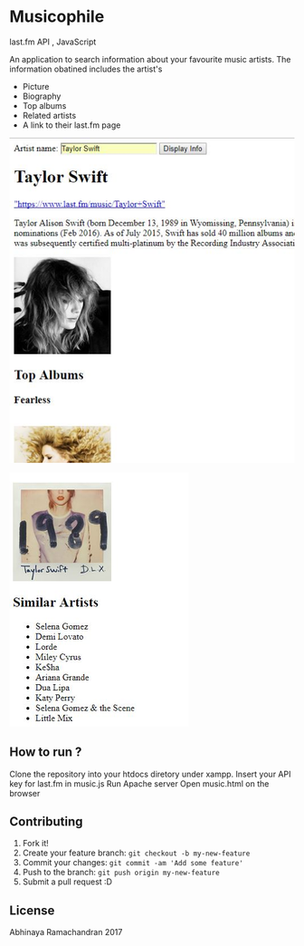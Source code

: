 # Musicophile
last.fm API , JavaScript

An application to search information about your favourite music artists.
The information obatined includes the artist's
- Picture
- Biography
- Top albums
- Related artists
- A link to their last.fm page

![alt musicophile](screenshots/musicophile1.JPG "")

![alt musicophile](screenshots/musicophile2.JPG "")

## How to run ?

Clone the repository into your htdocs diretory under xampp. 
Insert your API key for last.fm in music.js
Run Apache server
Open music.html on the browser


## Contributing

1. Fork it!
2. Create your feature branch: `git checkout -b my-new-feature`
3. Commit your changes: `git commit -am 'Add some feature'`
4. Push to the branch: `git push origin my-new-feature`
5. Submit a pull request :D

## License

Abhinaya Ramachandran 2017
